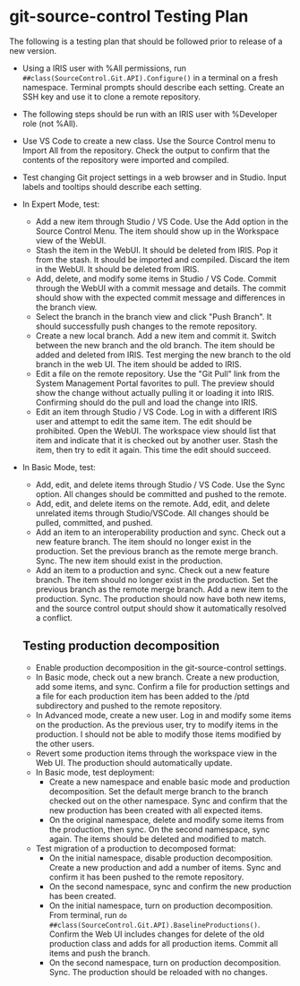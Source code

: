 # git-source-control Testing Plan

The following is a testing plan that should be followed prior to release of a new version.

- Using a IRIS user with %All permissions, run `##class(SourceControl.Git.API).Configure()` in a terminal on a fresh namespace. Terminal prompts should describe each setting. Create an SSH key and use it to clone a remote repository.
- The following steps should be run with an IRIS user with %Developer role (not %All).
- Use VS Code to create a new class. Use the Source Control menu to Import All from the repository. Check the output to confirm that the contents of the repository were imported and compiled.
- Test changing Git project settings in a web browser and in Studio. Input labels and tooltips should describe each setting.
- In Expert Mode, test:
  - Add a new item through Studio / VS Code. Use the Add option in the Source Control Menu. The item should show up in the Workspace view of the WebUI.
  - Stash the item in the WebUI. It should be deleted from IRIS. Pop it from the stash. It should be imported and compiled. Discard the item in the WebUI. It should be deleted from IRIS.
  - Add, delete, and modify some items in Studio / VS Code. Commit through the WebUI with a commit message and details. The commit should show with the expected commit message and differences in the branch view.
  - Select the branch in the branch view and click "Push Branch". It should successfully push changes to the remote repository.
  - Create a new local branch. Add a new item and commit it. Switch between the new branch and the old branch. The item should be added and deleted from IRIS. Test merging the new branch to the old branch in the web UI. The item should be added to IRIS.
  - Edit a file on the remote repository. Use the "Git Pull" link from the System Management Portal favorites to pull. The preview should show the change without actually pulling it or loading it into IRIS. Confirming should do the pull and load the change into IRIS.
  - Edit an item through Studio / VS Code. Log in with a different IRIS user and attempt to edit the same item. The edit should be prohibited. Open the WebUI. The workspace view should list that item and indicate that it is checked out by another user. Stash the item, then try to edit it again. This time the edit should succeed.
- In Basic Mode, test:
  - Add, edit, and delete items through Studio / VS Code. Use the Sync option. All changes should be committed and pushed to the remote.
  - Add, edit, and delete items on the remote. Add, edit, and delete unrelated items through Studio/VSCode. All changes should be pulled, committed, and pushed.
  - Add an item to an interoperability production and sync. Check out a new feature branch. The item should no longer exist in the production. Set the previous branch as the remote merge branch. Sync. The new item should exist in the production.
  - Add an item to a production and sync. Check out a new feature branch. The item should no longer exist in the production. Set the previous branch as the remote merge branch. Add a new item to the production. Sync. The production should now have both new items, and the source control output should show it automatically resolved a conflict.

  ## Testing production decomposition
  - Enable production decomposition in the git-source-control settings.
  - In Basic mode, check out a new branch. Create a new production, add some items, and sync. Confirm a file for production settings and a file for each production item has been added to the /ptd subdirectory and pushed to the remote repository.
  - In Advanced mode, create a new user. Log in and modify some items on the production. As the previous user, try to modify items in the production. I should not be able to modify those items modified by the other users.
  - Revert some production items through the workspace view in the Web UI. The production should automatically update.
  - In Basic mode, test deployment: 
    - Create a new namespace and enable basic mode and production decomposition. Set the default merge branch to the branch checked out on the other namespace. Sync and confirm that the new production has been created with all expected items. 
    - On the original namespace, delete and modify some items from the production, then sync. On the second namespace, sync again. The items should be deleted and modified to match.
  - Test migration of a production to decomposed format:
    - On the initial namespace, disable production decomposition. Create a new production and add a number of items. Sync and confirm it has been pushed to the remote repository.
    - On the second namespace, sync and confirm the new production has been created.
    - On the initial namespace, turn on production decomposition. From terminal, run `do ##class(SourceControl.Git.API).BaselineProductions()`. Confirm the Web UI includes changes for delete of the old production class and adds for all production items. Commit all items and push the branch.
    - On the second namespace, turn on production decomposition. Sync. The production should be reloaded with no changes.